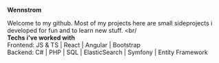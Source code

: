 <b>Wennstrom</b>

Welcome to my github.
Most of my projects here are small sideprojects i developed for fun and to learn new stuff.
<br/<br/>
<b>Techs i've worked with</b>
<br/>
Frontend:
JS & TS | React | Angular | Bootstrap
<br/>
Backend:
C# | PHP | SQL | ElasticSearch | Symfony | Entity Framework

<!--
**wennstrom/wennstrom** is a ✨ _special_ ✨ repository because its `README.md` (this file) appears on your GitHub profile.

Here are some ideas to get you started:

- 🔭 I’m currently working on ...
- 🌱 I’m currently learning ...
- 👯 I’m looking to collaborate on ...
- 🤔 I’m looking for help with ...
- 💬 Ask me about ...
- 📫 How to reach me: ...
- 😄 Pronouns: ...
- ⚡ Fun fact: ...
-->
